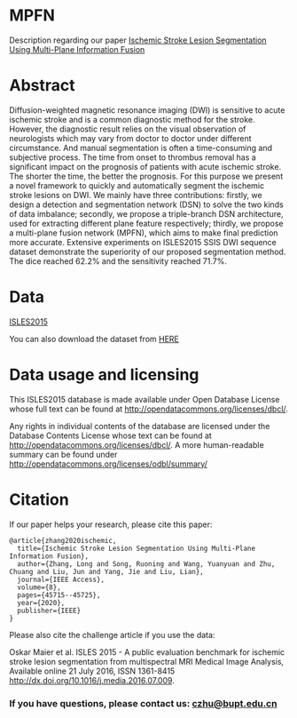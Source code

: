 # MPFN
Description regarding our paper [Ischemic Stroke Lesion Segmentation Using
Multi-Plane Information Fusion](https://ieeexplore.ieee.org/stamp/stamp.jsp?arnumber=9019873)

# Abstract
Diffusion-weighted magnetic resonance imaging (DWI) is sensitive to acute ischemic stroke and is a common diagnostic method for the stroke. However, the diagnostic result relies on the visual observation of neurologists which may vary from doctor to doctor under different circumstance. And manual segmentation is often a time-consuming and subjective process. The time from onset to thrombus removal has a significant impact on the prognosis of patients with acute ischemic stroke. The shorter the time, the better the prognosis. For this purpose we present a novel framework to quickly and automatically segment the ischemic stroke lesions on DWI. We mainly have three contributions: firstly, we design a detection and segmentation network (DSN) to solve the two kinds of data imbalance; secondly, we propose a triple-branch DSN architecture, used for extracting different plane feature respectively; thirdly, we propose a multi-plane fusion network (MPFN), which aims to make final prediction more accurate. Extensive experiments on ISLES2015 SSIS DWI sequence dataset demonstrate the superiority of our proposed segmentation method. The dice reached 62.2% and the sensitivity reached 71.7%.

# Data
[ISLES2015](https://www.smir.ch/ISLES/Start2015)

You can also download the dataset from [HERE](https://drive.google.com/drive/folders/1Dtxl38k_31t_H0ybxN_a2kEL9-81TiVd?usp=sharing)

# Data usage and licensing

This ISLES2015 database is made available under Open Database License whose full text can be found at http://opendatacommons.org/licenses/dbcl/.

Any rights in individual contents of the database are licensed under the Database Contents License whose text can be found at http://opendatacommons.org/licenses/dbcl/. A more human-readable summary can be found under http://opendatacommons.org/licenses/odbl/summary/

# Citation
If our paper helps your research, please cite this paper:

```
@article{zhang2020ischemic,
  title={Ischemic Stroke Lesion Segmentation Using Multi-Plane Information Fusion},
  author={Zhang, Long and Song, Ruoning and Wang, Yuanyuan and Zhu, Chuang and Liu, Jun and Yang, Jie and Liu, Lian},
  journal={IEEE Access},
  volume={8},
  pages={45715--45725},
  year={2020},
  publisher={IEEE}
}
```

Please also cite the challenge article if you use the data:

Oskar Maier et al.
ISLES 2015 - A public evaluation benchmark for ischemic stroke lesion segmentation from multispectral MRI
Medical Image Analysis, Available online 21 July 2016, ISSN 1361-8415
http://dx.doi.org/10.1016/j.media.2016.07.009. 

### If you have questions, please contact us: czhu@bupt.edu.cn
